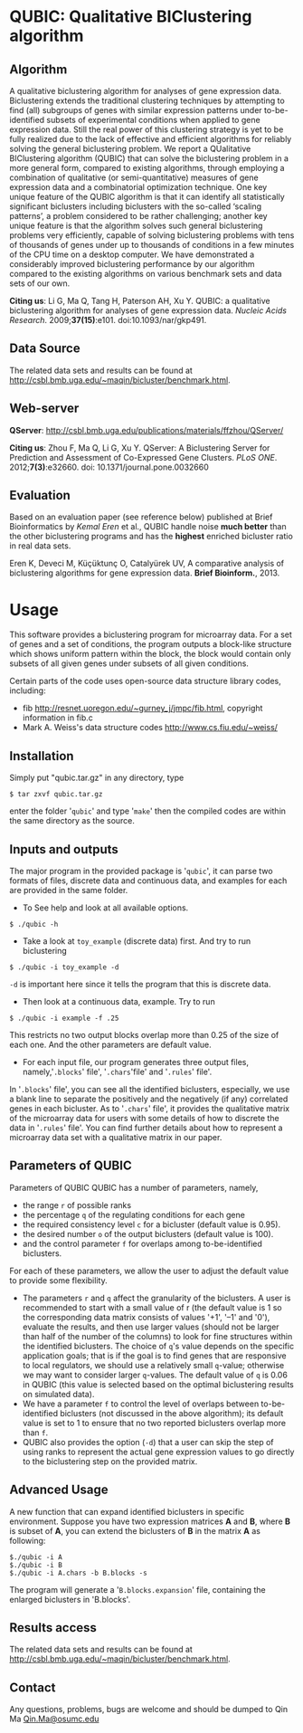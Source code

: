 # QUBIC: Qualitative BIClustering algorithm #
## Algorithm ##

A qualitative biclustering algorithm for analyses of gene expression data.
Biclustering extends the traditional clustering techniques by attempting to find (all) subgroups of genes with similar expression patterns under to-be-identified subsets of experimental conditions when applied to gene expression data. Still the real power of this clustering strategy is yet to be fully realized due to the lack of effective and efficient algorithms for reliably solving the general biclustering problem. We report a QUalitative BIClustering algorithm (QUBIC) that can solve the biclustering problem in a more general form, compared to existing algorithms, through employing a combination of qualitative (or semi-quantitative) measures of gene expression data and a combinatorial optimization technique. One key unique feature of the QUBIC algorithm is that it can identify all statistically significant biclusters including biclusters with the so-called ‘scaling patterns’, a problem considered to be rather challenging; another key unique feature is that the algorithm solves such general biclustering problems very efficiently, capable of solving biclustering problems with tens of thousands of genes under up to thousands of conditions in a few minutes of the CPU time on a desktop computer. We have demonstrated a considerably improved biclustering performance by our algorithm compared to the existing algorithms on various benchmark sets and data sets of our own.

**Citing us**: Li G, Ma Q, Tang H, Paterson AH, Xu Y.
QUBIC: a qualitative biclustering algorithm for analyses of gene expression data.
*Nucleic Acids Research*. 2009;**37(15)**:e101. doi:10.1093/nar/gkp491.

## Data Source ##
The related data sets and results can be found at http://csbl.bmb.uga.edu/~maqin/bicluster/benchmark.html.


## Web-server ##
**QServer**: http://csbl.bmb.uga.edu/publications/materials/ffzhou/QServer/

**Citing us**: Zhou F, Ma Q, Li G, Xu Y.
QServer: A Biclustering Server for Prediction and Assessment of Co-Expressed Gene Clusters.
*PLoS ONE*. 2012;**7(3)**:e32660. doi: 10.1371/journal.pone.0032660


## Evaluation ##
Based on an evaluation paper (see reference below) published at Brief Bioinformatics by _Kemal Eren_ et al., QUBIC handle noise **much better** than the other biclustering programs and has the **highest** enriched bicluster ratio in real data sets.

Eren K, Deveci M, Küçüktunç O, Catalyürek UV, A comparative analysis of biclustering algorithms for gene expression data. **Brief Bioinform.**, 2013.

# Usage #
This software provides a biclustering program for microarray data. For a set of genes and a set of conditions, the program outputs a block-like structure which shows uniform pattern within the block, the block would contain only subsets of all given genes under subsets of all given conditions.

Certain parts of the code uses open-source data structure library codes, including:
  * fib <http://resnet.uoregon.edu/~gurney_j/jmpc/fib.html>, copyright information in fib.c
  * Mark A. Weiss's data structure codes <http://www.cs.fiu.edu/~weiss/>

## Installation ##
Simply put "qubic.tar.gz" in any directory, type
```
$ tar zxvf qubic.tar.gz
```
enter the folder '`qubic`' and type '`make`' then the compiled codes are within the same directory as the source.

## Inputs and outputs ##
The major program in the provided package is '`qubic`', it can parse two formats of files, discrete data and continuous data, and examples for each are provided in the same folder.

  * To See help and look at all available options.
```
$ ./qubic -h
```
  * Take a look at `toy_example` (discrete data) first. And try to run biclustering
```
$ ./qubic -i toy_example -d
```
`-d` is important here since it tells the program that this is discrete data.

  * Then look at a continuous data, example. Try to run
```
$ ./qubic -i example -f .25
```
This restricts no two output blocks overlap more than 0.25 of the size of each one. And the other parameters are default value.

  * For each input file, our program generates three output files, namely,'`.blocks`' file', '`.chars`'file' and '`.rules`' file'.

In '`.blocks`' file', you can see all the identified biclusters, especially, we use a blank line to separate the positively and the negatively (if any) correlated genes in each bicluster. As to '`.chars`' file', it provides the qualitative matrix of the microarray data for users with some details of how to discrete the data in '`.rules`' file'. You can find further details about how to represent a microarray data set with a qualitative matrix in our paper.

## Parameters of QUBIC ##
Parameters of QUBIC
QUBIC has a number of parameters, namely,
  * the range `r` of possible ranks
  * the percentage `q` of the regulating conditions for each gene
  * the required consistency level `c` for a bicluster (default value is 0.95).
  * the desired number `o` of the output biclusters (default value is 100).
  * and the control parameter `f` for overlaps among to-be-identified biclusters.

For each of these parameters, we allow the user to adjust the default value to provide some flexibility.
  * The parameters `r` and `q` affect the granularity of the biclusters. A user is recommended to start with a small value of r (the default value is 1 so the corresponding data matrix consists of values '+1', '–1' and '0'), evaluate the results, and then use larger values (should not be larger than half of the number of the columns) to look for fine structures within the identified biclusters. The choice of `q`'s value depends on the specific application goals; that is if the goal is to find genes that are responsive to local regulators, we should use a relatively small `q`-value; otherwise we may want to consider larger `q`-values. The default value of `q` is 0.06 in QUBIC (this value is selected based on the optimal biclustering results on simulated data).
  * We have a parameter `f` to control the level of overlaps between to-be-identified biclusters (not discussed in the above algorithm); its default value is set to 1 to ensure that no two reported biclusters overlap more than `f`.
  * QUBIC also provides the option (`-d`) that a user can skip the step of using ranks to represent the actual gene expression values to go directly to the biclustering step on the provided matrix.

## Advanced Usage ##

A new function that can expand identified biclusters in specific environment. Suppose you have two expression matrices **A** and **B**, where **B** is subset of **A**, you can extend the biclusters of **B** in the matrix **A** as following:

```
$./qubic -i A
$./qubic -i B
$./qubic -i A.chars -b B.blocks -s
```

The program will generate a '`B.blocks.expansion`' file, containing the enlarged biclusters in 'B.blocks'.

## Results access ##
The related data sets and results can be found at http://csbl.bmb.uga.edu/~maqin/bicluster/benchmark.html.

## Contact ##

Any questions, problems, bugs are welcome and should be dumped to
Qin Ma <Qin.Ma@osumc.edu>
